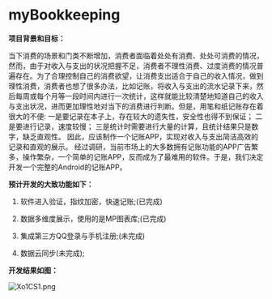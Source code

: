 # myBookkeeping

**项目背景和目标：**

​		当下消费的场景和门类不断增加，消费者面临着处处有消费、处处可消费的情况，然而，由于对收入与支出的状况把握不足，消费者不理性消费、过度消费的情况普遍存在。为了合理控制自己的消费欲望，让消费支出适合于自己的收入情况，做到理性消费，消费者也想了很多办法，比如记账，将收入与支出的流水记录下来，然后每周或每个月等一段时间内进行一次统计，这样就能比较清楚地知道自己的收入与支出状况，进而更加理性地对当下的消费进行判断。
​		但是，用笔和纸记账存在着很大的不便:
​		一是要记录在本子上，存在较大的遗失性，安全性也得不到保证；
​		二是要进行记录，速度较慢；
​		三是统计时需要进行大量的计算，且统计结果只是数字，缺乏直观性。
​		因此，应该制作一个记账APP，实现对收入与支出简洁高效的记录和直观的展示。
经过调研，当前市场上的大多数拥有记账功能的APP广告繁多，操作繁杂，一个简单的记账APP，反而成为了最难用的软件。于是，我们决定开发一个完整的Android的记账APP。



**预计开发的大致功能如下：**

1. 软件进入验证，指纹加密，快速记账;(已完成)

2. 数据多维度展示，使用的是MP图表库;(已完成)

3. 集成第三方QQ登录与手机注册;(未完成)

4. 数据云同步(未完成);

   

**开发结果如图：**

![Xo1CS1.png](https://s1.ax1x.com/2022/06/15/Xo1CS1.png)



